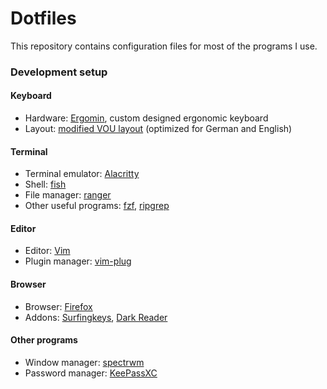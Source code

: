 # Dotfiles
This repository contains configuration files for most of the programs I use.

### Development setup
#### Keyboard
* Hardware: [Ergomin](https://github.com/julianschuler/keyboards/tree/master/ergomin), custom designed ergonomic keyboard
* Layout: [modified VOU layout]( https://github.com/julianschuler/keyboards/blob/master/ergomin/qmk/keymaps/julianschuler/keymap.c#L62) (optimized for German and English)

#### Terminal
* Terminal emulator: [Alacritty](https://alacritty.org/)
* Shell: [fish](https://github.com/fish-shell/fish-shell)
* File manager: [ranger](https://github.com/ranger/ranger)
* Other useful programs: [fzf](https://github.com/junegunn/fzf), [ripgrep](https://github.com/BurntSushi/ripgrep)

#### Editor
* Editor: [Vim](https://github.com/vim/vim)
* Plugin manager: [vim-plug](https://github.com/junegunn/vim-plug)

#### Browser
* Browser: [Firefox](https://www.mozilla.org/de/firefox/new)
* Addons: [Surfingkeys](https://github.com/brookhong/Surfingkeys), [Dark Reader](https://github.com/darkreader/darkreader)

#### Other programs
* Window manager: [spectrwm](https://github.com/conformal/spectrwm)
* Password manager: [KeePassXC](https://keepassxc.org)
